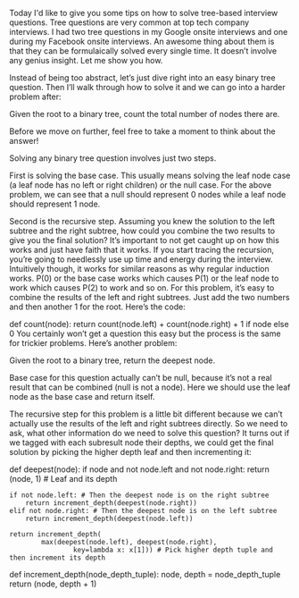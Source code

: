 Today I'd like to give you some tips on how to solve tree-based interview questions. Tree questions are very common at top tech company interviews. I had two tree questions in my Google onsite interviews and one during my Facebook onsite interviews. An awesome thing about them is that they can be formulaically solved every single time. It doesn’t involve any genius insight. Let me show you how.

Instead of being too abstract, let’s just dive right into an easy binary tree question. Then I’ll walk through how to solve it and we can go into a harder problem after:

Given the root to a binary tree, count the total number of nodes there are.

Before we move on further, feel free to take a moment to think about the answer!

Solving any binary tree question involves just two steps.

First is solving the base case. This usually means solving the leaf node case (a leaf node has no left or right children) or the null case. For the above problem, we can see that a null should represent 0 nodes while a leaf node should represent 1 node.

Second is the recursive step. Assuming you knew the solution to the left subtree and the right subtree, how could you combine the two results to give you the final solution? It’s important to not get caught up on how this works and just have faith that it works. If you start tracing the recursion, you’re going to needlessly use up time and energy during the interview. Intuitively though, it works for similar reasons as why regular induction works. P(0) or the base case works which causes P(1) or the leaf node to work which causes P(2) to work and so on. For this problem, it’s easy to combine the results of the left and right subtrees. Just add the two numbers and then another 1 for the root. Here’s the code:

def count(node):
  return count(node.left) + count(node.right) + 1 if node else 0
You certainly won’t get a question this easy but the process is the same for trickier problems. Here’s another problem:

Given the root to a binary tree, return the deepest node.

Base case for this question actually can’t be null, because it’s not a real result that can be combined (null is not a node). Here we should use the leaf node as the base case and return itself.

The recursive step for this problem is a little bit different because we can’t actually use the results of the left and right subtrees directly. So we need to ask, what other information do we need to solve this question? It turns out if we tagged with each subresult node their depths, we could get the final solution by picking the higher depth leaf and then incrementing it:

def deepest(node):
    if node and not node.left and not node.right:
        return (node, 1) # Leaf and its depth

    if not node.left: # Then the deepest node is on the right subtree
        return increment_depth(deepest(node.right))
    elif not node.right: # Then the deepest node is on the left subtree
        return increment_depth(deepest(node.left))

    return increment_depth(
            max(deepest(node.left), deepest(node.right),
                    key=lambda x: x[1])) # Pick higher depth tuple and then increment its depth

def increment_depth(node_depth_tuple):
    node, depth = node_depth_tuple
    return (node, depth + 1)
